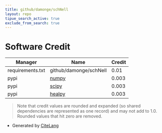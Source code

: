 ```yaml
---
title: github/damonge/schNell
layout: repo
tipue_search_active: true
exclude_from_search: true
---
```

# Software Credit

|Manager|Name|Credit|
|-------|----|------|
|requirements.txt|github/damonge/schNell|0.01|
|pypi|[numpy](https://www.numpy.org)|0.003|
|pypi|[scipy](https://www.scipy.org)|0.003|
|pypi|[healpy](http://github.com/healpy)|0.003|


> Note that credit values are rounded and expanded (so shared dependencies are represented as one record) and may not add to 1.0. Rounded values that hit zero are removed.


- Generated by [CiteLang](https://github.com/vsoch/citelang)
